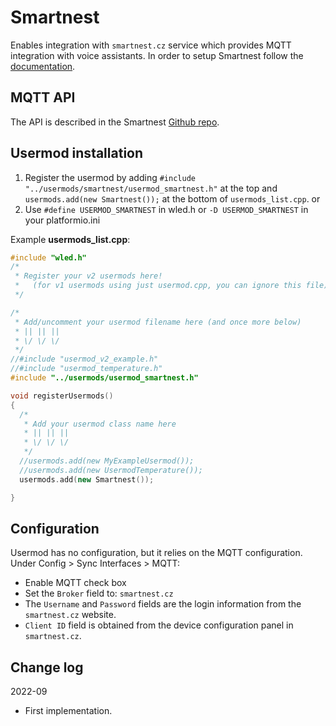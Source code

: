 # Smartnest

Enables integration with `smartnest.cz` service which provides MQTT integration with voice assistants.
In order to setup Smartnest follow the [documentation](https://www.docu.smartnest.cz/).

## MQTT API

The API is described in the Smartnest [Github repo](https://github.com/aososam/Smartnest/blob/master/Devices/lightRgb/lightRgb.ino).


## Usermod installation

1. Register the usermod by adding `#include "../usermods/smartnest/usermod_smartnest.h"` at the top and `usermods.add(new Smartnest());` at the bottom of `usermods_list.cpp`.
or
2. Use `#define USERMOD_SMARTNEST` in wled.h or `-D USERMOD_SMARTNEST` in your platformio.ini


Example **usermods_list.cpp**:

```cpp
#include "wled.h"
/*
 * Register your v2 usermods here!
 *   (for v1 usermods using just usermod.cpp, you can ignore this file)
 */

/*
 * Add/uncomment your usermod filename here (and once more below)
 * || || ||
 * \/ \/ \/
 */
//#include "usermod_v2_example.h"
//#include "usermod_temperature.h"
#include "../usermods/usermod_smartnest.h"

void registerUsermods()
{
  /*
   * Add your usermod class name here
   * || || ||
   * \/ \/ \/
   */
  //usermods.add(new MyExampleUsermod());
  //usermods.add(new UsermodTemperature());
  usermods.add(new Smartnest());

}
```

## Configuration

Usermod has no configuration, but it relies on the MQTT configuration.\
Under Config > Sync Interfaces > MQTT:
* Enable MQTT check box
* Set the `Broker` field to: `smartnest.cz`
* The `Username` and `Password` fields are the login information from the `smartnest.cz` website.
* `Client ID` field is obtained from the device configuration panel in `smartnest.cz`.

## Change log
2022-09
* First implementation.
